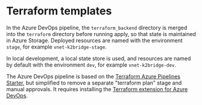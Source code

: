 # Terraform templates

In the Azure DevOps pipeline, the `terraform_backend` directory is merged into the `terraform` directory
before running apply, so that state is maintained in Azure Storage. Deployed resources are named with
the environment `stage`, for example `vnet-k2bridge-stage`.

In local development, a local state store is used, and resources are named by default with the environment `dev`,
for example `vnet-k2bridge-dev`.

The Azure DevOps pipeline is based on the [Terraform Azure Pipelines Starter](https://github.com/algattik/terraform-azure-pipelines-starter/),
but simplified to remove a separate "terraform plan" stage and manual approvals. It requires installing the
[Terraform extension for Azure DevOps](https://marketplace.visualstudio.com/items?itemName=ms-devlabs.custom-terraform-tasks).
